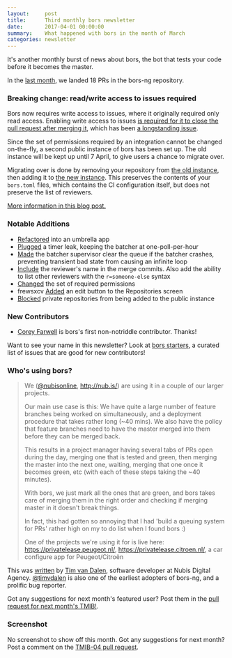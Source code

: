```yaml
---
layout:     post
title:      Third monthly bors newsletter
date:       2017-04-01 00:00:00
summary:    What happened with bors in the month of March
categories: newsletter
---
```


It's another monthly burst of news about bors,
the bot that tests your code before it becomes the master.

In the [last month](https://github.com/bors-ng/bors-ng/pulls?utf8=%E2%9C%93&q=is%3Apr%20is%3Aclosed%20closed%3A2017-03-01..2017-03-31),
we landed 18 PRs in the bors-ng repository.


### Breaking change: read/write access to issues required

Bors now requires write access to issues, where it originally required only read access.
Enabling write access to issues [is required for it to close the pull request after merging it](https://platform.github.community/t/pushing-a-pull-request-doesnt-close-it/1112/5),
which has been [a longstanding issue](https://github.com/bors-ng/bors-ng/issues/64).

Since the set of permissions required by an integration cannot be changed on-the-fly,
a second public instance of bors has been set up.
The old instance will be kept up until 7 April,
to give users a chance to migrate over.

Migrating over is done by
removing your repository from [the old instance](https://github.com/integration/bors-ng),
then adding it to [the new instance](https://github.com/integration/bors).
This preserves the contents of your `bors.toml` files,
which contains the CI configuration itself,
but does not preserve the list of reviewers.

[More information in this blog post.](https://bors-ng.github.io/breaking-change/2017/03/23/pr-127-breakage/)


### Notable Additions

* [Refactored](https://github.com/bors-ng/bors-ng/pull/111) into an umbrella app
* [Plugged](https://github.com/bors-ng/bors-ng/pull/114) a timer leak, keeping the batcher at one-poll-per-hour
* [Made](https://github.com/bors-ng/bors-ng/pull/117) the batcher supervisor clear the queue if the batcher crashes, preventing transient bad state from causing an infinite loop
* [Include](https://github.com/bors-ng/bors-ng/pull/121) the reviewer's name in the merge commits. Also add the ability to list other reviewers with the `r=someone-else` syntax
* [Changed](https://github.com/bors-ng/bors-ng/pull/127) the set of required permissions
* frewsxcv [Added](https://github.com/bors-ng/bors-ng/pull/126) an edit button to the Repositories screen
* [Blocked](https://github.com/bors-ng/bors-ng/pull/128) private repositories from being added to the public instance


### New Contributors

* [Corey Farwell](https://github.com/frewsxcv) is bors's first non-notriddle contributor. Thanks!

Want to see your name in this newsletter? Look at [bors starters](https://bors-ng.github.io/starters/), a curated list of issues that are good for new contributors!


### Who's using bors?

> We ([@nubisonline][], http://nub.is/) are using it in a couple of our larger projects.
>
> Our main use case is this: We have quite a large number of feature branches being worked on simultaneously, and a deployment procedure that takes rather long (~40 mins).
> We also have the policy that feature branches need to have the master merged into them before they can be merged back.
>
> This results in a project manager having several tabs of PRs open during the day, merging one that is tested and green, then merging the master into the next one, waiting, merging that one once it becomes green, etc (with each of these steps taking the ~40 minutes).
>
> With bors, we just mark all the ones that are green, and bors takes care of merging them in the right order and checking if merging master in it doesn't break things.
>
> In fact, this had gotten so annoying that I had 'build a queuing system for PRs' rather high on my to do list when I found bors :)
>
> One of the projects we're using it for is live here: https://privatelease.peugeot.nl/, https://privatelease.citroen.nl/, a car configure app for Peugeot/Citroën

This was [written][timvdalen-comment] by [Tim van Dalen][@timvdalen], software developer at Nubis Digital Agency. [@timvdalen][] is also one of the earliest adopters of bors-ng, and a prolific bug reporter.

[@timvdalen]: https://github.com/timvdalen
[@nubisonline]: https://github.com/nubisonline
[timvdalen-comment]: https://github.com/bors-ng/bors-ng.github.io/pull/2#issuecomment-286375075

Got any suggestions for next month's featured user? Post them in the [pull request for next month's TMIB!](https://github.com/bors-ng/bors-ng.github.io/pull/4).

### Screenshot

No screenshot to show off this month.
Got any suggestions for next month?
Post a comment on the [TMIB-04 pull request](https://github.com/bors-ng/bors-ng.github.io/pull/4).
